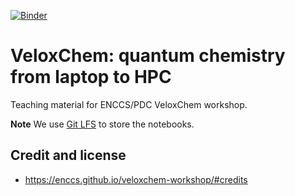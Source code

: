 [![Binder](https://mybinder.org/badge_logo.svg)](https://mybinder.org/v2/gh/ENCCS/veloxchem-workshop/HEAD?urlpath=lab%2Ftree%2Fcontent%2Fnotebooks%2Fintro.ipynb)

# VeloxChem: quantum chemistry from laptop to HPC

Teaching material for ENCCS/PDC VeloxChem workshop.

**Note** We use [Git LFS](https://git-lfs.github.com/) to store the notebooks.

## Credit and license

- https://enccs.github.io/veloxchem-workshop/#credits
